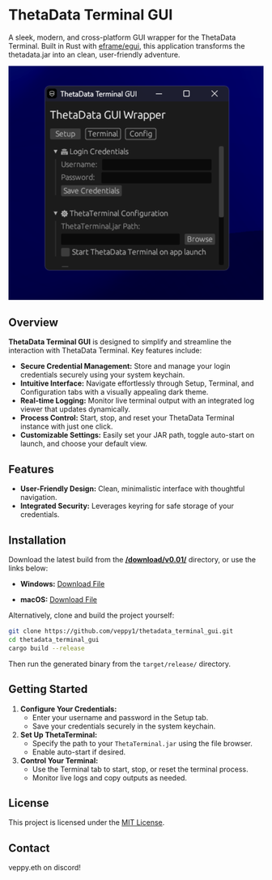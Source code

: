# ThetaData Terminal GUI

A sleek, modern, and cross-platform GUI wrapper for the ThetaData Terminal. Built in Rust with [eframe/egui](https://github.com/emilk/egui), this application transforms the thetadata.jar into an clean, user-friendly adventure.


![App view](resources/win_preview.png)

## Overview

**ThetaData Terminal GUI** is designed to simplify and streamline the interaction with ThetaData Terminal. Key features include:
- **Secure Credential Management:** Store and manage your login credentials securely using your system keychain.
- **Intuitive Interface:** Navigate effortlessly through Setup, Terminal, and Configuration tabs with a visually appealing dark theme.
- **Real-time Logging:** Monitor live terminal output with an integrated log viewer that updates dynamically.
- **Process Control:** Start, stop, and reset your ThetaData Terminal instance with just one click.
- **Customizable Settings:** Easily set your JAR path, toggle auto-start on launch, and choose your default view.

## Features

- **User-Friendly Design:** Clean, minimalistic interface with thoughtful navigation.
- **Integrated Security:** Leverages keyring for safe storage of your credentials.

## Installation

Download the latest build from the [**/download/v0.01/**](./download/v0.1/) directory, or use the links below:
- **Windows:** [Download File](./download/v0.1/ThetaDataTerminalGUI_Installer.exe)

- **macOS:** [Download File](./download/v0.1/MAC_ThetaData_Terminal_GUI.zip)

Alternatively, clone and build the project yourself:

```bash
git clone https://github.com/veppy1/thetadata_terminal_gui.git
cd thetadata_terminal_gui
cargo build --release
```

Then run the generated binary from the `target/release/` directory.

## Getting Started

1. **Configure Your Credentials:**
   - Enter your username and password in the Setup tab.
   - Save your credentials securely in the system keychain.
2. **Set Up ThetaTerminal:**
   - Specify the path to your `ThetaTerminal.jar` using the file browser.
   - Enable auto-start if desired.
3. **Control Your Terminal:**
   - Use the Terminal tab to start, stop, or reset the terminal process.
   - Monitor live logs and copy outputs as needed.

## License

This project is licensed under the [MIT License](LICENSE).

## Contact

veppy.eth on discord!
